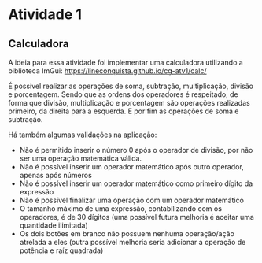 # Atividade 1

## Calculadora

A ideia para essa atividade foi implementar uma calculadora utilizando a biblioteca ImGui: https://lineconquista.github.io/cg-atv1/calc/

É possível realizar as operações de soma, subtração, multiplicação, divisão e porcentagem. Sendo que as ordens dos operadores é respeitado, de forma que divisão, multiplicação e porcentagem são operações realizadas primeiro, da direita para a esquerda. E por fim as operações de soma e subtração.

Há também algumas validações na aplicação:
 - Não é permitido inserir o número 0 após o operador de divisão, por não ser uma operação matemática válida.
 - Não é possível inserir um operador matemático após outro operador, apenas após números
 - Não é possível inserir um operador matemático como primeiro dígito da expressão
 - Não é possível finalizar uma operação com um operador matemático
 - O tamanho máximo de uma expressão, contabilizando com os operadores, é de 30 dígitos (uma possível futura melhoria é aceitar uma quantidade ilimitada)
 - Os dois botões em branco não possuem nenhuma operação/ação atrelada a eles (outra possível melhoria seria adicionar a operação de potência e raíz quadrada)
